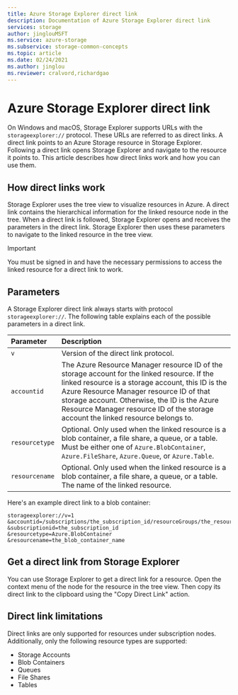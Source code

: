 ```yaml
---
title: Azure Storage Explorer direct link
description: Documentation of Azure Storage Explorer direct link
services: storage
author: jinglouMSFT
ms.service: azure-storage
ms.subservice: storage-common-concepts
ms.topic: article
ms.date: 02/24/2021
ms.author: jinglou
ms.reviewer: cralvord,richardgao
---
```


# Azure Storage Explorer direct link

On Windows and macOS, Storage Explorer supports URLs with the `storageexplorer://` protocol. These URLs are referred to as direct links. A direct link points to an Azure Storage resource in Storage Explorer. Following a direct link opens Storage Explorer and navigate to the resource it points to. This article describes how direct links work and how you can use them.

## How direct links work

Storage Explorer uses the tree view to visualize resources in Azure. A direct link contains the hierarchical information for the linked resource node in the tree. When a direct link is followed, Storage Explorer opens and receives the parameters in the direct link. Storage Explorer then uses these parameters to navigate to the linked resource in the tree view.

> [!IMPORTANT]
> You must be signed in and have the necessary permissions to access the linked resource for a direct link to work.

## Parameters

A Storage Explorer direct link always starts with protocol `storageexplorer://`. The following table explains each of the possible parameters in a direct link.

| Parameter      | Description
|:---------------|:-----------
| `v`            | Version of the direct link protocol.
| `accountid`    | The Azure Resource Manager resource ID of the storage account for the linked resource. If the linked resource is a storage account, this ID is the Azure Resource Manager resource ID of that storage account. Otherwise, the ID is the Azure Resource Manager resource ID of the storage account the linked resource belongs to.
| `resourcetype` | Optional. Only used when the linked resource is a blob container, a file share, a queue, or a table. Must be either one of `Azure.BlobContainer`, `Azure.FileShare`, `Azure.Queue`, or `Azure.Table`.
| `resourcename` | Optional. Only used when the linked resource is a blob container, a file share, a queue, or a table. The name of the linked resource.

Here's an example direct link to a blob container:

```
storageexplorer://v=1
&accountid=/subscriptions/the_subscription_id/resourceGroups/the_resource_group_name/providers/Microsoft.Storage/storageAccounts/the_storage_account_name
&subscriptionid=the_subscription_id
&resourcetype=Azure.BlobContainer
&resourcename=the_blob_container_name
```

## Get a direct link from Storage Explorer

You can use Storage Explorer to get a direct link for a resource. Open the context menu of the node for the resource in the tree view. Then copy its direct link to the clipboard using the "Copy Direct Link" action.

## Direct link limitations

Direct links are only supported for resources under subscription nodes. Additionally, only the following resource types are supported:

- Storage Accounts
- Blob Containers
- Queues
- File Shares
- Tables
